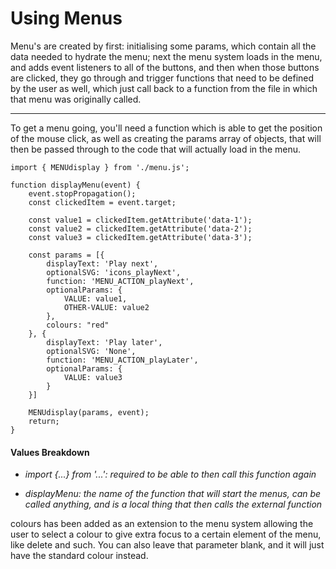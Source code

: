 # Using Menus

Menu's are created by first: initialising some params, which contain all the data needed to hydrate the menu; next the menu system loads in the menu, and adds event listeners to all of the buttons, and then when those buttons are clicked, they go through and trigger functions that need to be defined by the user as well, which just call back to a function from the file in which that menu was originally called.

<hr>

To get a menu going, you'll need a function which is able to get the position of the mouse click, as well as creating the params array of objects, that will then be passed through to the code that will actually load in the menu.

```
import { MENUdisplay } from './menu.js';

function displayMenu(event) {
    event.stopPropagation();
    const clickedItem = event.target;
    
    const value1 = clickedItem.getAttribute('data-1');
    const value2 = clickedItem.getAttribute('data-2');
    const value3 = clickedItem.getAttribute('data-3');

    const params = [{
        displayText: 'Play next',
        optionalSVG: 'icons_playNext',
        function: 'MENU_ACTION_playNext',
        optionalParams: {
            VALUE: value1,
            OTHER-VALUE: value2
        },
        colours: "red"
    }, {
        displayText: 'Play later',
        optionalSVG: 'None',
        function: 'MENU_ACTION_playLater',
        optionalParams: {
            VALUE: value3
        }
    }]

    MENUdisplay(params, event);
    return;
}
```

#### Values Breakdown


* *import {...} from '...': required to be able to then call this function again*

*  *displayMenu: the name of the function that will start the menus, can be called anything, and is a local thing that then calls the external function*


colours has been added as an extension to the menu system allowing the user to select a colour to give extra focus to a certain element of the menu, like delete and such. You can also leave that parameter blank, and it will just have the standard colour instead.









